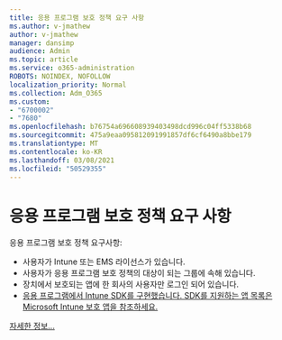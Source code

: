 ```yaml
---
title: 응용 프로그램 보호 정책 요구 사항
ms.author: v-jmathew
author: v-jmathew
manager: dansimp
audience: Admin
ms.topic: article
ms.service: o365-administration
ROBOTS: NOINDEX, NOFOLLOW
localization_priority: Normal
ms.collection: Adm_O365
ms.custom:
- "6700002"
- "7680"
ms.openlocfilehash: b76754a696608939403498dcd996c04ff5338b68
ms.sourcegitcommit: 475a9eaa095812091991857df6cf6490a8bbe179
ms.translationtype: MT
ms.contentlocale: ko-KR
ms.lasthandoff: 03/08/2021
ms.locfileid: "50529355"
---
```

# <a name="application-protection-policy-requirements"></a>응용 프로그램 보호 정책 요구 사항

응용 프로그램 보호 정책 요구사항:

- 사용자가 Intune 또는 EMS 라이선스가 있습니다.
- 사용자가 응용 프로그램 보호 정책의 대상이 되는 그룹에 속해 있습니다.
- 장치에서 보호되는 앱에 한 회사의 사용자만 로그인 되어 있습니다.
- [응용 프로그램에서 Intune SDK를 구현했습니다. SDK를 지원하는 앱 목록은 Microsoft Intune 보호 앱을 참조하세요.](https://docs.microsoft.com/mem/intune/apps/apps-supported-intune-apps)

[자세한 정보...](https://docs.microsoft.com/mem/intune/apps/app-protection-policy)
